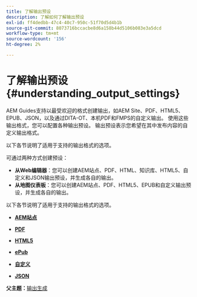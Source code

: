 ```yaml
---
title: 了解输出预设
description: 了解如何了解输出预设
exl-id: ff4dedbb-47c4-40c7-950c-51f70d5d4b1b
source-git-commit: 8073716bccacbe8d6a158b44d5106b083e3a5dcd
workflow-type: tm+mt
source-wordcount: '156'
ht-degree: 2%

---
```


# 了解输出预设 {#understanding_output_settings}

AEM Guides支持以最受欢迎的格式创建输出，如AEM Site、PDF、HTML5、EPUB、JSON，以及通过DITA-OT、本机PDF和FMPS的自定义输出。 使用这些输出格式，您可以配置各种输出预设。 输出预设表示您希望在其中发布内容的自定义输出格式。

以下各节说明了适用于支持的输出格式的选项。

可通过两种方式创建预设：

- **从Web编辑器**：您可以创建AEM站点、PDF、HTML、知识库、HTML5、自定义和JSON输出预设，并生成各自的输出。
- **从地图仪表板**：您可以创建AEM站点、PDF、HTML5、EPUB和自定义输出预设，并生成各自的输出。

以下各节说明了适用于支持的输出格式的选项。

- **[AEM站点](generate-output-aem-site.md)**

- **[PDF](generate-output-pdf.md)**

- **[HTML5](generate-output-html5.md)**

- **[ePub](generate-output-epub.md)**

- **[自定义](generate-output-custom.md)**

- **[JSON](generate-output-json.md)**


**父主题：**[&#x200B;输出生成](generate-output.md)
